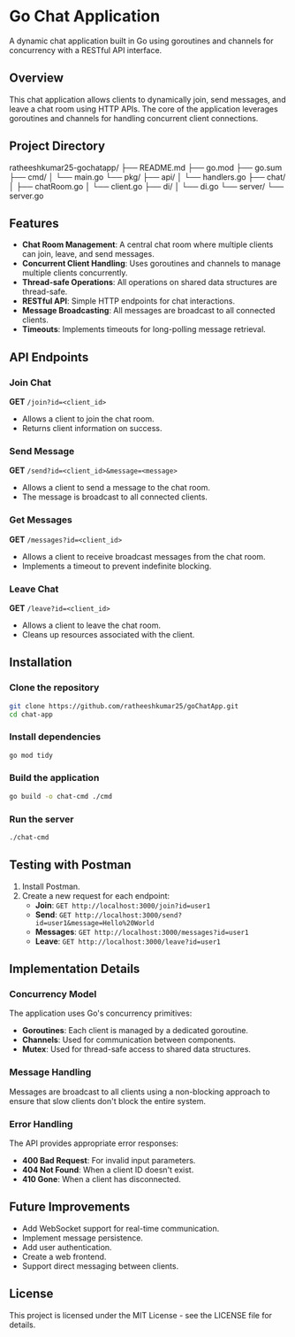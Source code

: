 # Go Chat Application

A dynamic chat application built in Go using goroutines and channels for concurrency with a RESTful API interface.

## Overview

This chat application allows clients to dynamically join, send messages, and leave a chat room using HTTP APIs. The core of the application leverages goroutines and channels for handling concurrent client connections.

## Project Directory

ratheeshkumar25-gochatapp/
├── README.md
├── go.mod
├── go.sum
├── cmd/
│   └── main.go
└── pkg/
    ├── api/
    │   └── handlers.go
    ├── chat/
    │   ├── chatRoom.go
    │   └── client.go
    ├── di/
    │   └── di.go
    └── server/
        └── server.go

## Features

- **Chat Room Management**: A central chat room where multiple clients can join, leave, and send messages.
- **Concurrent Client Handling**: Uses goroutines and channels to manage multiple clients concurrently.
- **Thread-safe Operations**: All operations on shared data structures are thread-safe.
- **RESTful API**: Simple HTTP endpoints for chat interactions.
- **Message Broadcasting**: All messages are broadcast to all connected clients.
- **Timeouts**: Implements timeouts for long-polling message retrieval.


## API Endpoints

### Join Chat
**GET** `/join?id=<client_id>`

- Allows a client to join the chat room.
- Returns client information on success.

### Send Message
**GET** `/send?id=<client_id>&message=<message>`

- Allows a client to send a message to the chat room.
- The message is broadcast to all connected clients.

### Get Messages
**GET** `/messages?id=<client_id>`

- Allows a client to receive broadcast messages from the chat room.
- Implements a timeout to prevent indefinite blocking.

### Leave Chat
**GET** `/leave?id=<client_id>`

- Allows a client to leave the chat room.
- Cleans up resources associated with the client.

## Installation

### Clone the repository
```bash
git clone https://github.com/ratheeshkumar25/goChatApp.git
cd chat-app
```

### Install dependencies
```bash
go mod tidy
```

### Build the application
```bash
go build -o chat-cmd ./cmd
```

### Run the server
```bash
./chat-cmd
```

## Testing with Postman

1. Install Postman.
2. Create a new request for each endpoint:
    - **Join**: `GET http://localhost:3000/join?id=user1`
    - **Send**: `GET http://localhost:3000/send?id=user1&message=Hello%20World`
    - **Messages**: `GET http://localhost:3000/messages?id=user1`
    - **Leave**: `GET http://localhost:3000/leave?id=user1`

## Implementation Details

### Concurrency Model

The application uses Go's concurrency primitives:

- **Goroutines**: Each client is managed by a dedicated goroutine.
- **Channels**: Used for communication between components.
- **Mutex**: Used for thread-safe access to shared data structures.

### Message Handling

Messages are broadcast to all clients using a non-blocking approach to ensure that slow clients don't block the entire system.

### Error Handling

The API provides appropriate error responses:

- **400 Bad Request**: For invalid input parameters.
- **404 Not Found**: When a client ID doesn't exist.
- **410 Gone**: When a client has disconnected.

## Future Improvements

- Add WebSocket support for real-time communication.
- Implement message persistence.
- Add user authentication.
- Create a web frontend.
- Support direct messaging between clients.

## License

This project is licensed under the MIT License - see the LICENSE file for details.
